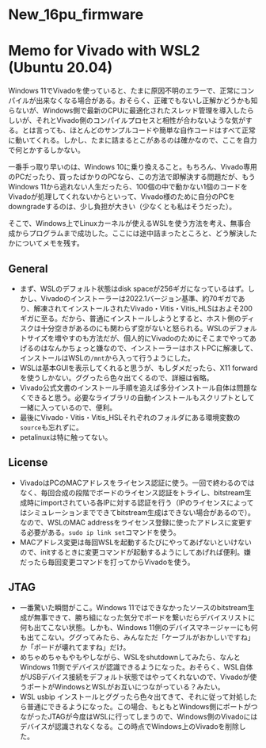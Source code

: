 # New_16pu_firmware

# Memo for Vivado with WSL2 (Ubuntu 20.04)

Windows 11でVivadoを使っていると、たまに原因不明のエラーで、正常にコンパイルが出来なくなる場合がある。おそらく、正確でもないし正解かどうかも知らないが、Windows側で最新のCPUに最適化されたスレッド管理を導入したらしいが、それとVivado側のコンパイルプロセスと相性が合わないような気がする。とは言っても、ほとんどのサンプルコードや簡単な自作コードはすべて正常に動いてくれる。しかし、たまに詰まるとこがあるのは確かなので、ここを自力で何とかするしかない。

一番手っ取り早いのは、Windows 10に乗り換えること。もちろん、Vivado専用のPCだったり、買ったばかりのPCなら、この方法で即解決する問題だが、もうWindows 11から逃れない人生だったら、100個の中で動かない1個のコードをVivadoが処理してくれないからといって、Vivado様のために自分のPCをdowngradeするのは、少し負担が大きい（少なくとも私はそうだった）。

そこで、Windows上でLinuxカーネルが使えるWSLを使う方法を考え、無事合成からプログラムまで成功した。ここには途中詰まったところと、どう解決したかについてメモを残す。

## General
- まず、WSLのデフォルト状態はdisk spaceが256ギガになっているはず。しかし、Vivadoのインストーラーは2022.1バージョン基準、約70ギガであり、解凍されてインストールされたVivado・Vitis・Vitis_HLSはおよそ200ギガに至る。だから、普通にインストールしようとすると、ホスト側のディスクは十分空きがあるのにも関わらず空がないと怒られる。WSLのデフォルトサイズを増やすのも方法だが、個人的にVivadoのためにそこまでやってあげるのはなんかちょっと嫌なので、インストーラーはホストPCに解凍して、インストールはWSLの`/mnt`から入って行うようにした。
- WSLは基本GUIを表示してくれると思うが、もしダメだったら、X11 forwardを使うしかない。ググったら色々出てくるので、詳細は省略。
- Vivado公式文書のインストール手順を追えば多分インストール自体は問題なくできると思う。必要なライブラリの自動インストールもスクリプトとして一緒に入っているので、便利。
- 最後にVivado・Vitis・Vitis_HSLそれぞれのフォルダにある環境変数の`source`も忘れずに。
- petalinuxは特に触ってない。

## License
- VivadoはPCのMACアドレスをライセンス認証に使う。一回で終わるのではなく、毎回合成の段階でボードのライセンス認証をトライし、bitstream生成時にimportされている各IPに対する認証を行う（IPのライセンスによってはシミュレーションまでできてbitstream生成はできない場合があるので）。なので、WSLのMAC addressをライセンス登録に使ったアドレスに変更する必要がある。`sudo ip link set`コマンドを使う。
- MACアドレス変更は毎回WSLを起動するたびにやってあげないといけないので、initするときに変更コマンドが起動するようにしてあげれば便利。嫌だったら毎回変更コマンドを打ってからVivadoを使う。

## JTAG
- 一番驚いた瞬間がここ。Windows 11ではできなかったソースのbitstream生成が無事できて、勝ち組になった気分でボードを繋いだらデバイスリストに何も出てこない状態。しかも、Windows 11側のデバイスマネージャーにも何も出てこない。ググってみたら、みんなただ「ケーブルがおかしいですね」か「ボードが壊れてますね」だけ。
- めちゃめちゃもやもやしながら、WSLをshutdownしてみたら、なんとWindows 11側でデバイスが認識できるようになった。おそらく、WSL自体がUSBデバイス接続をデフォルト状態ではやってくれないので、Vivadoが使うポートがWindowsとWSLがお互いにつながっている？みたい。
- WSL usbip インストールとググったら色々出てきて、それに従って対処したら普通にできるようになった。この場合、もともとWindows側にポートがつながったJTAGが今度はWSLに行ってしまうので、Windows側のVivadoにはデバイスが認識されなくなる。この時点でWindows上のVivadoを削除した。
